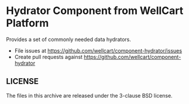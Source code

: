 Hydrator Component from WellCart Platform
=========================

Provides a set of commonly needed data hydrators.

- File issues at https://github.com/wellcart/component-hydrator/issues
- Create pull requests against https://github.com/wellcart/component-hydrator

LICENSE
-------

The files in this archive are released under the 3-clause BSD license.

